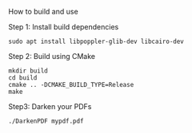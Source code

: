 How to build and use

Step 1: Install build dependencies
```
sudo apt install libpoppler-glib-dev libcairo-dev
```

Step 2: Build using CMake
```
mkdir build
cd build
cmake .. -DCMAKE_BUILD_TYPE=Release
make
```

Step3: Darken your PDFs
```
./DarkenPDF mypdf.pdf
```
